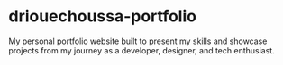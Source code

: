 # driouechoussa-portfolio
My personal portfolio website built to present my skills and showcase projects from my journey as a developer, designer, and tech enthusiast.
